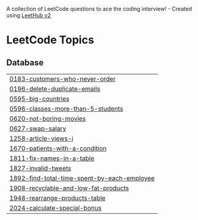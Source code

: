 A collection of LeetCode questions to ace the coding interview! - Created using [LeetHub v2](https://github.com/arunbhardwaj/LeetHub-2.0)
<!---LeetCode Topics Start-->
# LeetCode Topics
## Database
|  |
| ------- |
| [0183-customers-who-never-order](https://github.com/wafaasiddig/LeetCode/tree/master/0183-customers-who-never-order) |
| [0196-delete-duplicate-emails](https://github.com/wafaasiddig/LeetCode/tree/master/0196-delete-duplicate-emails) |
| [0595-big-countries](https://github.com/wafaasiddig/LeetCode/tree/master/0595-big-countries) |
| [0596-classes-more-than-5-students](https://github.com/wafaasiddig/LeetCode/tree/master/0596-classes-more-than-5-students) |
| [0620-not-boring-movies](https://github.com/wafaasiddig/LeetCode/tree/master/0620-not-boring-movies) |
| [0627-swap-salary](https://github.com/wafaasiddig/LeetCode/tree/master/0627-swap-salary) |
| [1258-article-views-i](https://github.com/wafaasiddig/LeetCode/tree/master/1258-article-views-i) |
| [1670-patients-with-a-condition](https://github.com/wafaasiddig/LeetCode/tree/master/1670-patients-with-a-condition) |
| [1811-fix-names-in-a-table](https://github.com/wafaasiddig/LeetCode/tree/master/1811-fix-names-in-a-table) |
| [1827-invalid-tweets](https://github.com/wafaasiddig/LeetCode/tree/master/1827-invalid-tweets) |
| [1892-find-total-time-spent-by-each-employee](https://github.com/wafaasiddig/LeetCode/tree/master/1892-find-total-time-spent-by-each-employee) |
| [1908-recyclable-and-low-fat-products](https://github.com/wafaasiddig/LeetCode/tree/master/1908-recyclable-and-low-fat-products) |
| [1948-rearrange-products-table](https://github.com/wafaasiddig/LeetCode/tree/master/1948-rearrange-products-table) |
| [2024-calculate-special-bonus](https://github.com/wafaasiddig/LeetCode/tree/master/2024-calculate-special-bonus) |
<!---LeetCode Topics End-->